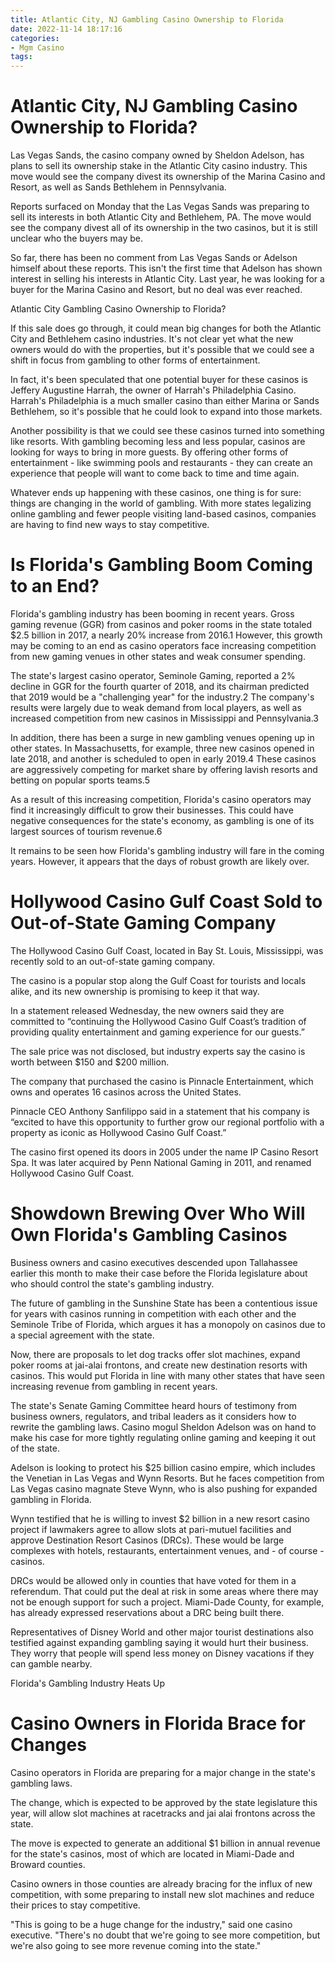 ```yaml
---
title: Atlantic City, NJ Gambling Casino Ownership to Florida
date: 2022-11-14 18:17:16
categories:
- Mgm Casino
tags:
---
```



#  Atlantic City, NJ Gambling Casino Ownership to Florida?

Las Vegas Sands, the casino company owned by Sheldon Adelson, has plans to sell its ownership stake in the Atlantic City casino industry. This move would see the company divest its ownership of the Marina Casino and Resort, as well as Sands Bethlehem in Pennsylvania.

Reports surfaced on Monday that the Las Vegas Sands was preparing to sell its interests in both Atlantic City and Bethlehem, PA. The move would see the company divest all of its ownership in the two casinos, but it is still unclear who the buyers may be.

So far, there has been no comment from Las Vegas Sands or Adelson himself about these reports. This isn't the first time that Adelson has shown interest in selling his interests in Atlantic City. Last year, he was looking for a buyer for the Marina Casino and Resort, but no deal was ever reached.

Atlantic City Gambling Casino Ownership to Florida?

If this sale does go through, it could mean big changes for both the Atlantic City and Bethlehem casino industries. It's not clear yet what the new owners would do with the properties, but it's possible that we could see a shift in focus from gambling to other forms of entertainment.

In fact, it's been speculated that one potential buyer for these casinos is Jeffery Augustine Harrah, the owner of Harrah's Philadelphia Casino. Harrah's Philadelphia is a much smaller casino than either Marina or Sands Bethlehem, so it's possible that he could look to expand into those markets.

Another possibility is that we could see these casinos turned into something like resorts. With gambling becoming less and less popular, casinos are looking for ways to bring in more guests. By offering other forms of entertainment - like swimming pools and restaurants - they can create an experience that people will want to come back to time and time again.

Whatever ends up happening with these casinos, one thing is for sure: things are changing in the world of gambling. With more states legalizing online gambling and fewer people visiting land-based casinos, companies are having to find new ways to stay competitive.

#  Is Florida's Gambling Boom Coming to an End?

Florida's gambling industry has been booming in recent years. Gross gaming revenue (GGR) from casinos and poker rooms in the state totaled $2.5 billion in 2017, a nearly 20% increase from 2016.1 However, this growth may be coming to an end as casino operators face increasing competition from new gaming venues in other states and weak consumer spending.

The state's largest casino operator, Seminole Gaming, reported a 2% decline in GGR for the fourth quarter of 2018, and its chairman predicted that 2019 would be a "challenging year" for the industry.2 The company's results were largely due to weak demand from local players, as well as increased competition from new casinos in Mississippi and Pennsylvania.3

In addition, there has been a surge in new gambling venues opening up in other states. In Massachusetts, for example, three new casinos opened in late 2018, and another is scheduled to open in early 2019.4 These casinos are aggressively competing for market share by offering lavish resorts and betting on popular sports teams.5

As a result of this increasing competition, Florida's casino operators may find it increasingly difficult to grow their businesses. This could have negative consequences for the state's economy, as gambling is one of its largest sources of tourism revenue.6

It remains to be seen how Florida's gambling industry will fare in the coming years. However, it appears that the days of robust growth are likely over.

#  Hollywood Casino Gulf Coast Sold to Out-of-State Gaming Company

The Hollywood Casino Gulf Coast, located in Bay St. Louis, Mississippi, was recently sold to an out-of-state gaming company.

The casino is a popular stop along the Gulf Coast for tourists and locals alike, and its new ownership is promising to keep it that way.

In a statement released Wednesday, the new owners said they are committed to “continuing the Hollywood Casino Gulf Coast’s tradition of providing quality entertainment and gaming experience for our guests.”

The sale price was not disclosed, but industry experts say the casino is worth between $150 and $200 million.

The company that purchased the casino is Pinnacle Entertainment, which owns and operates 16 casinos across the United States.

Pinnacle CEO Anthony Sanfilippo said in a statement that his company is “excited to have this opportunity to further grow our regional portfolio with a property as iconic as Hollywood Casino Gulf Coast.”

The casino first opened its doors in 2005 under the name IP Casino Resort Spa. It was later acquired by Penn National Gaming in 2011, and renamed Hollywood Casino Gulf Coast.

#  Showdown Brewing Over Who Will Own Florida's Gambling Casinos

Business owners and casino executives descended upon Tallahassee earlier this month to make their case before the Florida legislature about who should control the state's gambling industry.

The future of gambling in the Sunshine State has been a contentious issue for years with casinos running in competition with each other and the Seminole Tribe of Florida, which argues it has a monopoly on casinos due to a special agreement with the state.

Now, there are proposals to let dog tracks offer slot machines, expand poker rooms at jai-alai frontons, and create new destination resorts with casinos. This would put Florida in line with many other states that have seen increasing revenue from gambling in recent years.

The state's Senate Gaming Committee heard hours of testimony from business owners, regulators, and tribal leaders as it considers how to rewrite the gambling laws. Casino mogul Sheldon Adelson was on hand to make his case for more tightly regulating online gaming and keeping it out of the state.

Adelson is looking to protect his $25 billion casino empire, which includes the Venetian in Las Vegas and Wynn Resorts. But he faces competition from Las Vegas casino magnate Steve Wynn, who is also pushing for expanded gambling in Florida.

Wynn testified that he is willing to invest $2 billion in a new resort casino project if lawmakers agree to allow slots at pari-mutuel facilities and approve Destination Resort Casinos (DRCs). These would be large complexes with hotels, restaurants, entertainment venues, and - of course - casinos.

DRCs would be allowed only in counties that have voted for them in a referendum. That could put the deal at risk in some areas where there may not be enough support for such a project. Miami-Dade County, for example, has already expressed reservations about a DRC being built there.

Representatives of Disney World and other major tourist destinations also testified against expanding gambling saying it would hurt their business. They worry that people will spend less money on Disney vacations if they can gamble nearby.

Florida's Gambling Industry Heats Up

# Casino Owners in Florida Brace for Changes

Casino operators in Florida are preparing for a major change in the state's gambling laws.

The change, which is expected to be approved by the state legislature this year, will allow slot machines at racetracks and jai alai frontons across the state.

The move is expected to generate an additional $1 billion in annual revenue for the state's casinos, most of which are located in Miami-Dade and Broward counties.

Casino owners in those counties are already bracing for the influx of new competition, with some preparing to install new slot machines and reduce their prices to stay competitive.

"This is going to be a huge change for the industry," said one casino executive. "There's no doubt that we're going to see more competition, but we're also going to see more revenue coming into the state."